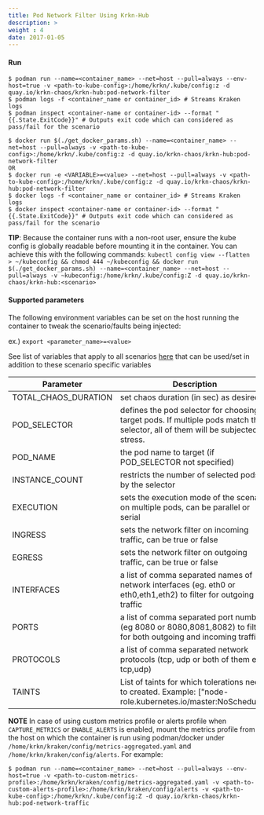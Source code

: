 ```yaml
---
title: Pod Network Filter Using Krkn-Hub
description: >
weight : 4
date: 2017-01-05
---
```



#### Run

```
$ podman run --name=<container_name> --net=host --pull=always --env-host=true -v <path-to-kube-config>:/home/krkn/.kube/config:z -d quay.io/krkn-chaos/krkn-hub:pod-network-filter
$ podman logs -f <container_name or container_id> # Streams Kraken logs
$ podman inspect <container-name or container-id> --format "{{.State.ExitCode}}" # Outputs exit code which can considered as pass/fail for the scenario
```

```
$ docker run $(./get_docker_params.sh) --name=<container_name> --net=host --pull=always -v <path-to-kube-config>:/home/krkn/.kube/config:z -d quay.io/krkn-chaos/krkn-hub:pod-network-filter
OR 
$ docker run -e <VARIABLE>=<value> --net=host --pull=always -v <path-to-kube-config>:/home/krkn/.kube/config:z -d quay.io/krkn-chaos/krkn-hub:pod-network-filter
$ docker logs -f <container_name or container_id> # Streams Kraken logs
$ docker inspect <container-name or container-id> --format "{{.State.ExitCode}}" # Outputs exit code which can considered as pass/fail for the scenario
```

**TIP**: Because the container runs with a non-root user, ensure the kube config is globally readable before mounting it in the container. You can achieve this with the following commands:
```kubectl config view --flatten > ~/kubeconfig && chmod 444 ~/kubeconfig && docker run $(./get_docker_params.sh) --name=<container_name> --net=host --pull=always -v ~kubeconfig:/home/krkn/.kube/config:Z -d quay.io/krkn-chaos/krkn-hub:<scenario>```


#### Supported parameters

The following environment variables can be set on the host running the container to tweak the scenario/faults being injected:

ex.) 
`export <parameter_name>=<value>`


See list of variables that apply to all scenarios [here](all_scenarios_env.md) that can be used/set in addition to these scenario specific variables

| Parameter            | Description                                                                                                                      | Default                           
|----------------------|----------------------------------------------------------------------------------------------------------------------------------|-----------------------------------|
| TOTAL_CHAOS_DURATION | set chaos duration (in sec) as desired                                                                                           | 60                                |
| POD_SELECTOR         | defines the pod selector for choosing target pods. If multiple pods match the selector, all of them will be subjected to stress. | "app=selector" |
| POD_NAME             | the pod name to target (if POD_SELECTOR not specified)                                                                           |
| INSTANCE_COUNT       | restricts the number of selected pods by the selector                                                                            | "1"                               |                             |
| EXECUTION            | sets the execution mode of the scenario on multiple pods, can be parallel or serial                                              | "parallel"                        |
| INGRESS              | sets the network filter on incoming traffic, can be true or false                                                                | false                             |
| EGRESS               | sets the network filter on outgoing traffic, can be true or false                                                                | true                              |                       
| INTERFACES           | a list of comma separated names of network interfaces (eg. eth0 or eth0,eth1,eth2) to filter for outgoing traffic                | ""                                |
| PORTS                | a list of comma separated port numbers (eg 8080 or 8080,8081,8082) to filter for both outgoing and incoming traffic              | ""                                |
| PROTOCOLS            | a list of comma separated network protocols  (tcp, udp or both of them e.g. tcp,udp)                                             | "tcp"                             |
| TAINTS               | List of taints for which tolerations need to created. Example: ["node-role.kubernetes.io/master:NoSchedule"] | [] |


**NOTE** In case of using custom metrics profile or alerts profile when `CAPTURE_METRICS` or `ENABLE_ALERTS` is enabled, mount the metrics profile from the host on which the container is run using podman/docker under `/home/krkn/kraken/config/metrics-aggregated.yaml` and `/home/krkn/kraken/config/alerts`. For example:
```
$ podman run --name=<container_name> --net=host --pull=always --env-host=true -v <path-to-custom-metrics-profile>:/home/krkn/kraken/config/metrics-aggregated.yaml -v <path-to-custom-alerts-profile>:/home/krkn/kraken/config/alerts -v <path-to-kube-config>:/home/krkn/.kube/config:Z -d quay.io/krkn-chaos/krkn-hub:pod-network-traffic
```